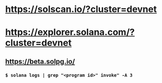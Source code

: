 # https://solscan.io/?cluster=devnet

# https://explorer.solana.com/?cluster=devnet

## https://beta.solpg.io/

### `$ solana logs | grep "<program id>" invoke" -A 3`

